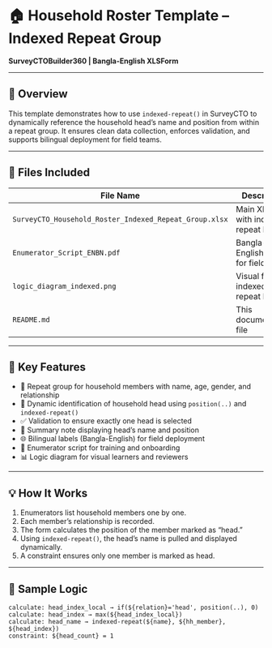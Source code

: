 
# 🏠 Household Roster Template – Indexed Repeat Group  
**SurveyCTOBuilder360 | Bangla-English XLSForm**

---

## 📌 Overview

This template demonstrates how to use `indexed-repeat()` in SurveyCTO to dynamically reference the household head’s name and position from within a repeat group. It ensures clean data collection, enforces validation, and supports bilingual deployment for field teams.

---

## 📂 Files Included

| File Name                                      | Description |
|------------------------------------------------|-------------|
| `SurveyCTO_Household_Roster_Indexed_Repeat_Group.xlsx` | Main XLSForm with indexed-repeat logic |
| `Enumerator_Script_ENBN.pdf`                  | Bangla-English script for field teams |
| `logic_diagram_indexed.png`                   | Visual flow of indexed-repeat logic |
| `README.md`                                   | This documentation file |

---

## 🧠 Key Features

- 🔁 Repeat group for household members with name, age, gender, and relationship  
- 🎯 Dynamic identification of household head using `position(..)` and `indexed-repeat()`  
- ✅ Validation to ensure exactly one head is selected  
- 🧩 Summary note displaying head’s name and position  
- 🌐 Bilingual labels (Bangla-English) for field deployment  
- 📘 Enumerator script for training and onboarding  
- 📊 Logic diagram for visual learners and reviewers

---

## 💡 How It Works

1. Enumerators list household members one by one.
2. Each member’s relationship is recorded.
3. The form calculates the position of the member marked as “head.”
4. Using `indexed-repeat()`, the head’s name is pulled and displayed dynamically.
5. A constraint ensures only one member is marked as head.

---

## 📝 Sample Logic

```excel
calculate: head_index_local → if(${relation}='head', position(..), 0)  
calculate: head_index → max(${head_index_local})  
calculate: head_name → indexed-repeat(${name}, ${hh_member}, ${head_index})  
constraint: ${head_count} = 1
